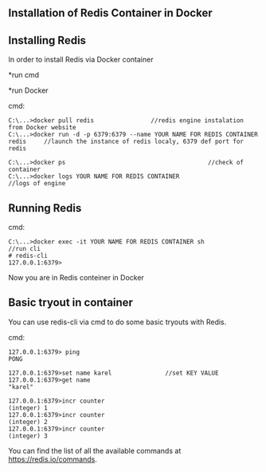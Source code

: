 Installation of Redis Container in Docker
-----------------------------

Installing Redis
-----------------

In order to install Redis via Docker container

*run cmd

*run Docker

cmd:

    C:\...>docker pull redis				//redis engine instalation from Docker website
    C:\...>docker run -d -p 6379:6379 --name YOUR NAME FOR REDIS CONTAINER redis     //launch the instance of redis localy, 6379 def port for redis

    C:\...>docker ps                                        //check of container
    C:\...>docker logs YOUR NAME FOR REDIS CONTAINER                                 //logs of engine
    

Running Redis
-------------

cmd: 

    C:\...>docker exec -it YOUR NAME FOR REDIS CONTAINER sh					//run cli
    # redis-cli
    127.0.0.1:6379>

Now you are in Redis conteiner in Docker
     
Basic tryout in container
-------------------------

You can use redis-cli via cmd to do some basic tryouts with Redis.

cmd: 

    127.0.0.1:6379> ping						
    PONG
    
	127.0.0.1:6379>set name karel               //set KEY VALUE
	127.0.0.1:6379>get name
	"karel"

    127.0.0.1:6379>incr counter
    (integer) 1
    127.0.0.1:6379>incr counter
    (integer) 2
    127.0.0.1:6379>incr counter
    (integer) 3
    
You can find the list of all the available commands at https://redis.io/commands.
